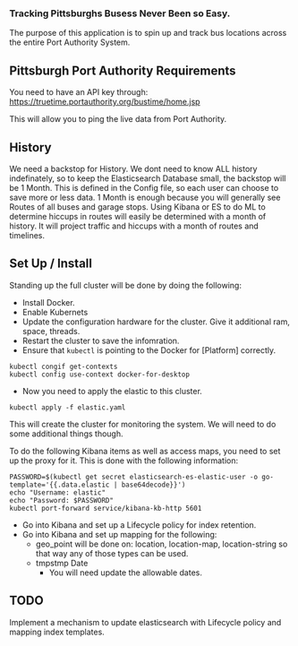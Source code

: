 ### Tracking Pittsburghs Busess Never Been so Easy.

The purpose of this application is to spin up and track bus locations across the entire Port Authority System.

## Pittsburgh Port Authority Requirements

You need to have an API key through: https://truetime.portauthority.org/bustime/home.jsp

This will allow you to ping the live data from Port Authority.

## History

We need a backstop for History.  We dont need to know ALL history indefinately, so to keep the Elasticsearch Database small, the backstop will be 1 Month.  This is defined in the Config file, so each user can choose to save more or less data.  1 Month is enough because you will generally see Routes of all buses and garage stops.  Using Kibana or ES to do ML to determine hiccups in routes will easily be determined with a month of history.  It will project traffic and hiccups with a month of routes and timelines.

## Set Up / Install
Standing up the full cluster will be done by doing the following:
- Install Docker.
- Enable Kubernets
- Update the configuration hardware for the cluster.  Give it additional ram, space, threads.
- Restart the cluster to save the infomration.
- Ensure that `kubectl` is pointing to the Docker for [Platform] correctly.
```
kubectl congif get-contexts
kubectl config use-context docker-for-desktop
```
- Now you need to apply the elastic to this cluster.
```
kubectl apply -f elastic.yaml
```
This will create the cluster for monitoring the system.  We will need to do some additional things though.

To do the following Kibana items as well as access maps, you need to set up the proxy for it.  This is done with the following information:

```
PASSWORD=$(kubectl get secret elasticsearch-es-elastic-user -o go-template='{{.data.elastic | base64decode}}')
echo "Username: elastic"
echo "Password: $PASSWORD"
kubectl port-forward service/kibana-kb-http 5601
```

- Go into Kibana and set up a Lifecycle policy for index retention.
- Go into Kibana and set up mapping for the following:
  - geo_point will be done on:  location, location-map, location-string so that way any of those types can be used.
  - tmpstmp Date
    - You will need update the allowable dates.

## TODO
Implement a mechanism to update elasticsearch with Lifecycle policy and mapping index templates.
